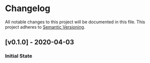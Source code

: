 # Changelog
All notable changes to this project will be documented in this file.
This project adheres to [Semantic Versioning](http://semver.org/spec/v2.0.0.html).

<a name="v0.1.0"></a>
## [v0.1.0] - 2020-04-03
### Initial State